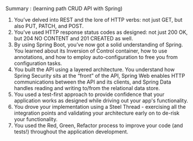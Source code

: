 Summary : (learning path CRUD API with Spring) 
   1) You’ve delved into REST and the lore of HTTP verbs: not just GET, but also PUT, PATCH, and POST.
   2) You've used HTTP response status codes as designed: not just 200 OK, but 204 NO CONTENT and 201 CREATED as well.
   3) By using Spring Boot, you’ve now got a solid understanding of Spring. You learned about its Inversion of Control container, how to use annotations, and how to employ auto-configuration to free you from configuration tasks.
   4) You built the API using a layered architecture. You understand how Spring Security sits at the “front” of the API, Spring Web enables HTTP communications between the API and its clients, and Spring Data handles reading and writing to/from the relational data store.
   5) You used a test-first approach to provide confidence that your application works as designed while driving out your app's functionality.
   6) You drove your implementation using a Steel Thread - exercising all the integration points and validating your architecture early on to de-risk your functionality.
   7) You used the Red, Green, Refactor process to improve your code (and tests!) throughout the application development.
